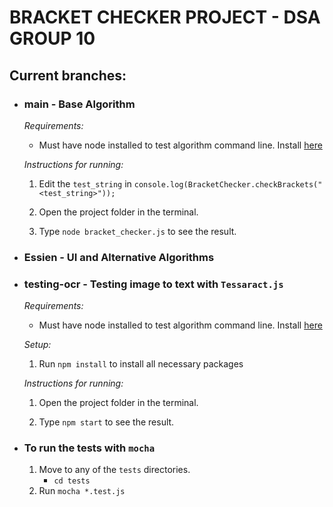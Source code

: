 # BRACKET CHECKER PROJECT - DSA GROUP 10

## Current branches:
* ### main - Base Algorithm
    *Requirements:*
    * Must have node installed to test algorithm command line.
    Install [here](https://nodejs.org/en/download)

    *Instructions for running:*
    1.  Edit the `test_string` in `console.log(BracketChecker.checkBrackets("<test_string>"));`

    2. Open the project folder in the terminal.

    3. Type `node bracket_checker.js` to see the result.


* ### Essien - UI and Alternative Algorithms

* ### testing-ocr - Testing image to text with `Tessaract.js`
    *Requirements:*
    * Must have node installed to test algorithm command line.
    Install [here](https://nodejs.org/en/download)

    *Setup:*
    1.  Run `npm install` to install all necessary packages


    *Instructions for running:*
    1. Open the project folder in the terminal.

    2. Type `npm start` to see the result.
* ### To run the tests with `mocha`
    1. Move to any of the `tests` directories.
        - `cd tests`
    2. Run `mocha *.test.js`
